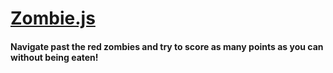 <h1><a href = "http://austinbourdier.github.io/zombie/">Zombie.js</a></h1>

<h4>Navigate past the red zombies and try to score as many points as you can without being eaten!</h4>
